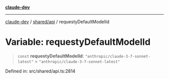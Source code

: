 [**claude-dev**](../../../README.md)

***

[claude-dev](../../../README.md) / [shared/api](../README.md) / requestyDefaultModelId

# Variable: requestyDefaultModelId

> `const` **requestyDefaultModelId**: `"anthropic/claude-3-7-sonnet-latest"` = `"anthropic/claude-3-7-sonnet-latest"`

Defined in: src/shared/api.ts:2814
